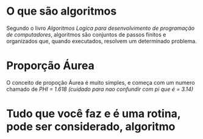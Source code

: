 # O que são algoritmos

Segundo o livro *Algoritmos Logica para desenvolvimento de programação de computadores*, algoritmos são conjuntos de passos finitos e organizados que, quando executados, resolvem um determinado problema.

# Proporção Áurea

O conceito de propoção Áurea é muito simples, e começa com um numero chamado de *PHI = 1.618 (cuidado para nao confundir com pi que é = 3.14)*

# Tudo que você faz e é uma rotina, pode ser considerado, algoritmo